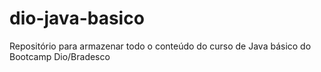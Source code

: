 # dio-java-basico
Repositório para armazenar todo o conteúdo do curso de Java básico do Bootcamp Dio/Bradesco
